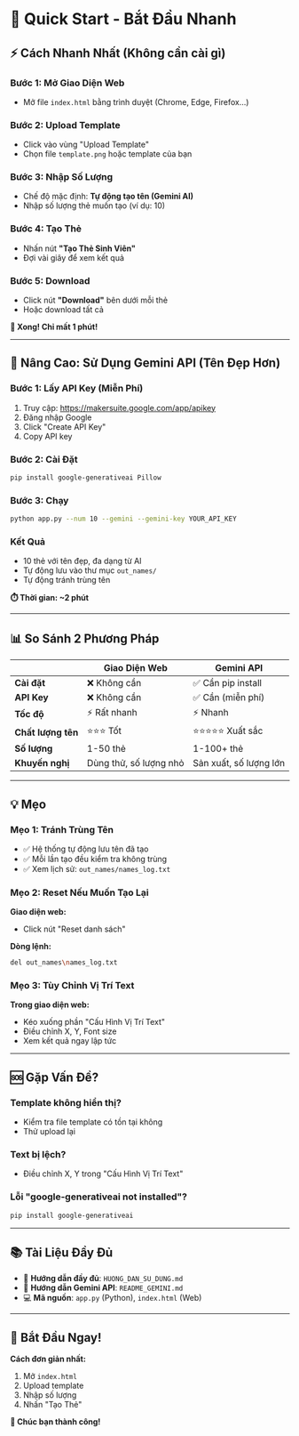 # 🚀 Quick Start - Bắt Đầu Nhanh

## ⚡ Cách Nhanh Nhất (Không cần cài gì)

### Bước 1: Mở Giao Diện Web
- Mở file `index.html` bằng trình duyệt (Chrome, Edge, Firefox...)

### Bước 2: Upload Template
- Click vào vùng "Upload Template"
- Chọn file `template.png` hoặc template của bạn

### Bước 3: Nhập Số Lượng
- Chế độ mặc định: **Tự động tạo tên (Gemini AI)**
- Nhập số lượng thẻ muốn tạo (ví dụ: 10)

### Bước 4: Tạo Thẻ
- Nhấn nút **"Tạo Thẻ Sinh Viên"**
- Đợi vài giây để xem kết quả

### Bước 5: Download
- Click nút **"Download"** bên dưới mỗi thẻ
- Hoặc download tất cả

**🎉 Xong! Chỉ mất 1 phút!**

---

## 🤖 Nâng Cao: Sử Dụng Gemini API (Tên Đẹp Hơn)

### Bước 1: Lấy API Key (Miễn Phí)
1. Truy cập: https://makersuite.google.com/app/apikey
2. Đăng nhập Google
3. Click "Create API Key"
4. Copy API key

### Bước 2: Cài Đặt
```bash
pip install google-generativeai Pillow
```

### Bước 3: Chạy
```bash
python app.py --num 10 --gemini --gemini-key YOUR_API_KEY
```

### Kết Quả
- 10 thẻ với tên đẹp, đa dạng từ AI
- Tự động lưu vào thư mục `out_names/`
- Tự động tránh trùng tên

**⏱️ Thời gian: ~2 phút**

---

## 📊 So Sánh 2 Phương Pháp

| | Giao Diện Web | Gemini API |
|---|---|---|
| **Cài đặt** | ❌ Không cần | ✅ Cần pip install |
| **API Key** | ❌ Không cần | ✅ Cần (miễn phí) |
| **Tốc độ** | ⚡ Rất nhanh | ⚡ Nhanh |
| **Chất lượng tên** | ⭐⭐⭐ Tốt | ⭐⭐⭐⭐⭐ Xuất sắc |
| **Số lượng** | 1-50 thẻ | 1-100+ thẻ |
| **Khuyến nghị** | Dùng thử, số lượng nhỏ | Sản xuất, số lượng lớn |

---

## 💡 Mẹo

### Mẹo 1: Tránh Trùng Tên
- ✅ Hệ thống tự động lưu tên đã tạo
- ✅ Mỗi lần tạo đều kiểm tra không trùng
- ✅ Xem lịch sử: `out_names/names_log.txt`

### Mẹo 2: Reset Nếu Muốn Tạo Lại
**Giao diện web:**
- Click nút "Reset danh sách"

**Dòng lệnh:**
```bash
del out_names\names_log.txt
```

### Mẹo 3: Tùy Chỉnh Vị Trí Text
**Trong giao diện web:**
- Kéo xuống phần "Cấu Hình Vị Trí Text"
- Điều chỉnh X, Y, Font size
- Xem kết quả ngay lập tức

---

## 🆘 Gặp Vấn Đề?

### Template không hiển thị?
- Kiểm tra file template có tồn tại không
- Thử upload lại

### Text bị lệch?
- Điều chỉnh X, Y trong "Cấu Hình Vị Trí Text"

### Lỗi "google-generativeai not installed"?
```bash
pip install google-generativeai
```

---

## 📚 Tài Liệu Đầy Đủ

- 📖 **Hướng dẫn đầy đủ**: `HUONG_DAN_SU_DUNG.md`
- 🤖 **Hướng dẫn Gemini API**: `README_GEMINI.md`
- 💻 **Mã nguồn**: `app.py` (Python), `index.html` (Web)

---

## 🎯 Bắt Đầu Ngay!

**Cách đơn giản nhất:**
1. Mở `index.html`
2. Upload template
3. Nhập số lượng
4. Nhấn "Tạo Thẻ"

**🎉 Chúc bạn thành công!**

